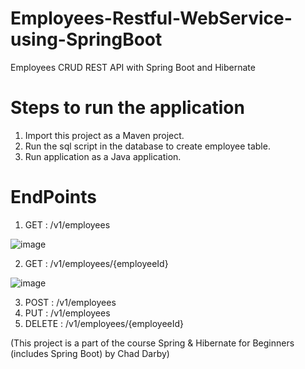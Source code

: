 # Employees-Restful-WebService-using-SpringBoot
Employees CRUD REST API with Spring Boot and Hibernate

# Steps to run the application
1. Import this project as a Maven project.
2. Run the sql script in the database to create employee table.
3. Run application as a Java application.

# EndPoints
1. GET : /v1/employees <br/>

![image](https://user-images.githubusercontent.com/34687415/175067097-a203835b-5f42-4af7-8abf-5e0d485806c1.png)

2. GET : /v1/employees/{employeeId} <br/>

![image](https://user-images.githubusercontent.com/34687415/175067261-2e4ca4db-43d2-42ce-9f6b-fcd275f82cd0.png)

3. POST : /v1/employees <br/>
5. PUT : /v1/employees <br/>
6. DELETE : /v1/employees/{employeeId} <br/>

(This project is a part of the course Spring & Hibernate for Beginners (includes Spring Boot) by Chad Darby)
